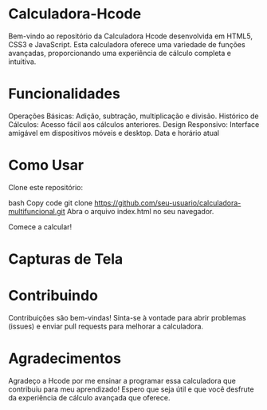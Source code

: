 # Calculadora-Hcode

Bem-vindo ao repositório da Calculadora Hcode desenvolvida em HTML5, CSS3 e JavaScript. Esta calculadora oferece uma variedade de funções avançadas, proporcionando uma experiência de cálculo completa e intuitiva.

# Funcionalidades
Operações Básicas: Adição, subtração, multiplicação e divisão.
Histórico de Cálculos: Acesso fácil aos cálculos anteriores.
Design Responsivo: Interface amigável em dispositivos móveis e desktop.
Data e horário atual

# Como Usar
Clone este repositório:

bash
Copy code
git clone https://github.com/seu-usuario/calculadora-multifuncional.git
Abra o arquivo index.html no seu navegador.

Comece a calcular!

# Capturas de Tela


# Contribuindo
Contribuições são bem-vindas! Sinta-se à vontade para abrir problemas (issues) e enviar pull requests para melhorar a calculadora.

# Agradecimentos
Agradeço a Hcode por me ensinar a programar essa calculadora que contribuiu para meu aprendizado! Espero que seja útil e que você desfrute da experiência de cálculo avançada que oferece.






